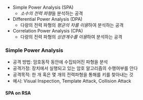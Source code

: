
- Simple Power Analysis (SPA)
	- *소수의 전력 파형*을 분석하는 공격
- Differential Power Analysis (DPA)
	- 다량의 전력 파형의 *평균의 차를 이용*하여 분석하는 공격
- Correlation Power Analysis (CPA)
	- 다량의 전력 파형의 *상관계수를 이용*하여 분석하는 공격

### Simple Power Analysis

- 공격 방법: 암호동작 동안에 수집되어진 파형을 분석
- 공격가정: 장치에서 실행되고 있는 암호 알고리즘의 수행여부를 안다
- 공격목적: 한 개 혹은 몇 개의 전력파형을 통해를 키를 찾아내는 것
- 예시: Visual Inspection, Template Attack, Collision Attack

#### SPA on RSA
